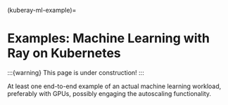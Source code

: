 (kuberay-ml-example)=

# Examples: Machine Learning with Ray on Kubernetes

:::{warning}
This page is under construction!
:::

At least one end-to-end example of an actual machine learning workload,
preferably with GPUs, possibly engaging the autoscaling functionality.
